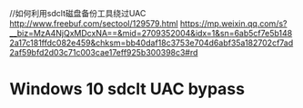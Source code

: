//如何利用sdclt磁盘备份工具绕过UAC  http://www.freebuf.com/sectool/129579.html
https://mp.weixin.qq.com/s?__biz=MzA4NjQxMDcxNA==&mid=2709352004&idx=1&sn=6ab5cf7e5b1482a17c181ffdc082e459&chksm=bb40daf18c3753e704d6abf35a182702cf7ad2af59bfd2d03c71c003cae17eff925b300398c3#rd


# Windows 10 sdclt UAC bypass


